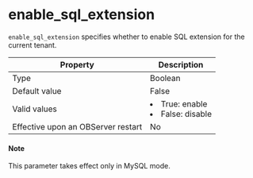 enable_sql_extension
=========================================

`enable_sql_extension` specifies whether to enable SQL extension for the current tenant.


| **Property** | **Description** |
|------------------|---------------------------------------------------------------------------------------------------------------|
| Type | Boolean |
| Default value | False |
| Valid values | <li> True: enable   <li> False: disable |
| Effective upon an OBServer restart | No |


<main id="notice" type='explain'>
    <h4>Note</h4>
    <p>This parameter takes effect only in MySQL mode. </p>
  </main>

